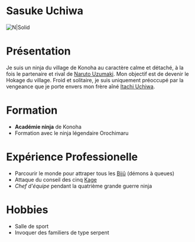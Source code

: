 # Sasuke Uchiwa

![N|Solid](https://i.pinimg.com/originals/32/cf/b6/32cfb6b53caf60419f7693711004e8d9.jpg)

# Présentation

  Je suis un ninja du village de Konoha au caractère calme et détaché, à la fois le partenaire et rival de [Naruto Uzumaki](https://naruto.fandom.com/fr/wiki/Naruto_Uzumaki). Mon objectif est de devenir le Hokage du village.
  Froid et solitaire, je suis uniquement préoccupé par la vengeance que je porte envers mon frère aîné [Itachi Uchiwa](https://naruto.fandom.com/fr/wiki/Itachi_Uchiwa).

# Formation

  - **Académie ninja** de Konoha
  - Formation avec le ninja légendaire Orochimaru

# Expérience Professionelle

- Parcourir le monde pour attraper tous les [Bijû](https://naruto.fandom.com/fr/wiki/Bij%C3%BB) (démons à queues)
- Attaque du conseil des cinq [Kage](https://naruto.fandom.com/fr/wiki/Kage)
- *Chef d'équipe* pendant la quatrième grande guerre ninja

# Hobbies

- Salle de sport
- Invoquer des familiers de type serpent